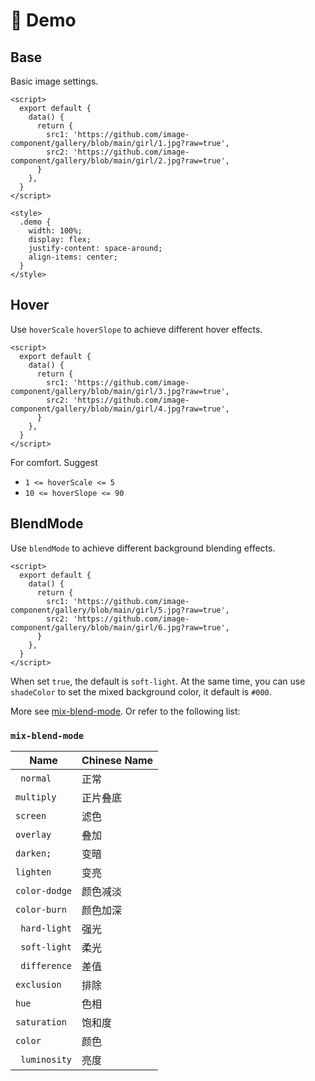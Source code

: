 # 🎁 Demo

## Base

Basic image settings.

<demo-code>
  <demo-1></demo-1>
  <highlight-code slot="codeText" lang="vue">
    <template>
      <div class="demo">
        <image-dangling :src="src1"></image-dangling>
        <image-dangling :src="src2" :radius="20"></image-dangling>
      </div>
    </template>

    <script>
      export default {
        data() {
          return {
            src1: 'https://github.com/image-component/gallery/blob/main/girl/1.jpg?raw=true',
            src2: 'https://github.com/image-component/gallery/blob/main/girl/2.jpg?raw=true',
          }
        },
      }
    </script>

    <style>
      .demo {
        width: 100%;
        display: flex;
        justify-content: space-around;
        align-items: center;
      }
    </style>
  </highlight-code>
</demo-code>

## Hover

Use `hoverScale` `hoverSlope` to achieve different hover effects.

<demo-code>
  <demo-2></demo-2>
  <highlight-code slot="codeText" lang="vue">
    <template>
      <div class="demo">
        <image-dangling :src="src1" :hover-scale="2"></image-dangling>
        <image-dangling :src="src2" :hover-slope="20"></image-dangling>
      </div>
    </template>

    <script>
      export default {
        data() {
          return {
            src1: 'https://github.com/image-component/gallery/blob/main/girl/3.jpg?raw=true',
            src2: 'https://github.com/image-component/gallery/blob/main/girl/4.jpg?raw=true',
          }
        },
      }
    </script>
  </highlight-code>
</demo-code>

For comfort. Suggest

- `1 <= hoverScale <= 5`
- `10 <= hoverSlope <= 90`

## BlendMode

Use `blendMode` to achieve different background blending effects.

<demo-code>
  <demo-3></demo-3>
  <highlight-code slot="codeText" lang="vue">
    <template>
      <div class="demo">
        <image-dangling :src="src1" blend-mode></image-dangling>
        <image-dangling :src="src2" blend-mode="hard-light"></image-dangling>
      </div>
    </template>

    <script>
      export default {
        data() {
          return {
            src1: 'https://github.com/image-component/gallery/blob/main/girl/5.jpg?raw=true',
            src2: 'https://github.com/image-component/gallery/blob/main/girl/6.jpg?raw=true',
          }
        },
      }
    </script>
  </highlight-code>
</demo-code>

When set `true`, the default is `soft-light`. At the same time, you can use `shadeColor` to set the mixed background color, it default is `#000`.

More see [mix-blend-mode](https://developer.mozilla.org/en-US/docs/Web/CSS/mix-blend-mode). Or refer to the following list:

### `mix-blend-mode`

| Name          | Chinese Name |
| ------------- | ------------ |
| ` normal`     | 正常         |
| `multiply `   | 正片叠底     |
| `screen `     | 滤色         |
| `overlay `    | 叠加         |
| `darken; `    | 变暗         |
| `lighten `    | 变亮         |
| `color-dodge` | 颜色减淡     |
| `color-burn ` | 颜色加深     |
| ` hard-light` | 强光         |
| ` soft-light` | 柔光         |
| ` difference` | 差值         |
| `exclusion`   | 排除         |
| `hue `        | 色相         |
| `saturation`  | 饱和度       |
| `color `      | 颜色         |
| ` luminosity` | 亮度         |

